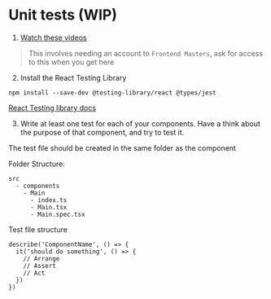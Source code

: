 # Unit tests (WIP)

1. [Watch these videos](https://frontendmasters.com/courses/testing-practices-principles/)

> This involves needing an account to `Frontend Masters`, ask for access to this when you get here

2. Install the React Testing Library

```
npm install --save-dev @testing-library/react @types/jest
```

[React Testing library docs](https://testing-library.com/docs/react-testing-library/intro/)

3. Write at least one test for each of your components. Have a think about the purpose of that component, and try to test it.

The test file should be created in the same folder as the component

Folder Structure:

```
src
  - components
    - Main
      - index.ts
      - Main.tsx
      - Main.spec.tsx
```

Test file structure

```
describe('ComponentName', () => {
  it('should do something', () => {
    // Arrange
    // Assert
    // Act
  })
})
```
